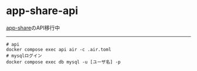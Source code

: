 # app-share-api
[app-share](https://github.com/mizuki-n-2/app-share)のAPI移行中

---
```
# api
docker compose exec api air -c .air.toml
# mysqlログイン
docker compose exec db mysql -u [ユーザ名] -p
```